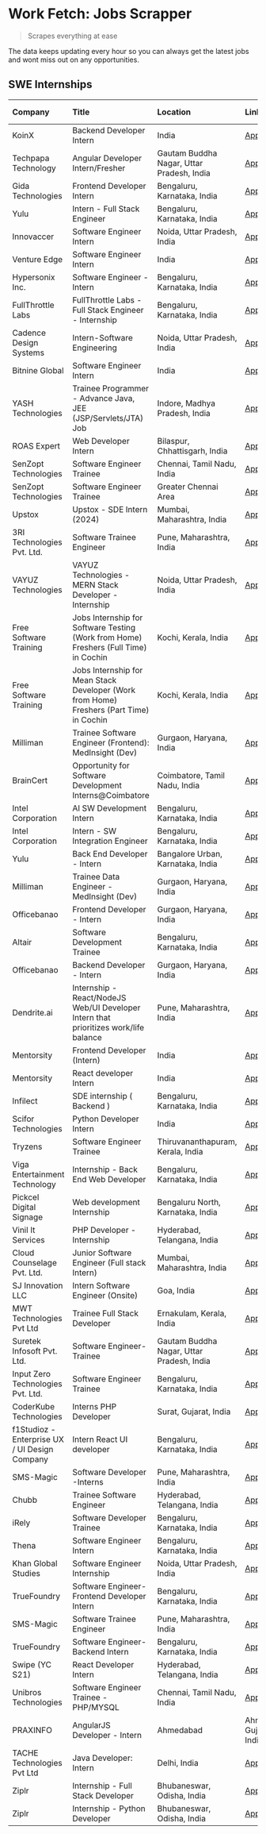 # Work Fetch: Jobs Scrapper
> Scrapes everything at ease

The data keeps updating every hour so you can always get the latest jobs and wont miss out on any opportunities.

## SWE Internships
<!--START_SECTION:workfetch-->
| Company                                       | Title                                                                                    | Location                                  | Link                                                                                                                                                                                                                                                                                                               | Date Posted   |
|:----------------------------------------------|:-----------------------------------------------------------------------------------------|:------------------------------------------|:-------------------------------------------------------------------------------------------------------------------------------------------------------------------------------------------------------------------------------------------------------------------------------------------------------------------|:--------------|
| KoinX                                         | Backend Developer Intern                                                                 | India                                     | [Apply](https://in.linkedin.com/jobs/view/backend-developer-intern-at-koinx-3830949245?refId=%2B4vNnfFJYubC8Xea7kLGaw%3D%3D&trackingId=flay38vdyb0E1EcwNOMusA%3D%3D&position=23&pageNum=1&trk=public_jobs_jserp-result_search-card)                                                                                | 2024-02-20    |
| Techpapa Technology                           | Angular Developer Intern/Fresher                                                         | Gautam Buddha Nagar, Uttar Pradesh, India | [Apply](https://in.linkedin.com/jobs/view/angular-developer-intern-fresher-at-techpapa-technology-3834305862?refId=GZR1EQC9PzKlcnNoxS91pw%3D%3D&trackingId=QgBB8lAbA7ZfMEuYtJ0tEw%3D%3D&position=2&pageNum=2&trk=public_jobs_jserp-result_search-card)                                                             | 2024-02-20    |
| Gida Technologies                             | Frontend Developer Intern                                                                | Bengaluru, Karnataka, India               | [Apply](https://in.linkedin.com/jobs/view/frontend-developer-intern-at-gida-technologies-3830949607?refId=GZR1EQC9PzKlcnNoxS91pw%3D%3D&trackingId=%2B6g7ySd7Ms4RQDLoCdkZuA%3D%3D&position=15&pageNum=2&trk=public_jobs_jserp-result_search-card)                                                                   | 2024-02-20    |
| Yulu                                          | Intern - Full Stack Engineer                                                             | Bengaluru, Karnataka, India               | [Apply](https://in.linkedin.com/jobs/view/intern-full-stack-engineer-at-yulu-3834466595?refId=%2B4vNnfFJYubC8Xea7kLGaw%3D%3D&trackingId=4Oac2exvePREhzn2t5qwbg%3D%3D&position=12&pageNum=1&trk=public_jobs_jserp-result_search-card)                                                                               | 2024-02-19    |
| Innovaccer                                    | Software Engineer Intern                                                                 | Noida, Uttar Pradesh, India               | [Apply](https://in.linkedin.com/jobs/view/software-engineer-intern-at-innovaccer-3830378068?refId=GZR1EQC9PzKlcnNoxS91pw%3D%3D&trackingId=Zd1HSSW0Kolh%2BZ5Wm7BJdw%3D%3D&position=1&pageNum=2&trk=public_jobs_jserp-result_search-card)                                                                            | 2024-02-19    |
| Venture Edge                                  | Software Engineer Intern                                                                 | India                                     | [Apply](https://in.linkedin.com/jobs/view/software-engineer-intern-at-venture-edge-3830331781?refId=GZR1EQC9PzKlcnNoxS91pw%3D%3D&trackingId=hPStYSCicMMlFnMoctScGQ%3D%3D&position=11&pageNum=2&trk=public_jobs_jserp-result_search-card)                                                                           | 2024-02-19    |
| Hypersonix Inc.                               | Software Engineer - Intern                                                               | Bengaluru, Karnataka, India               | [Apply](https://in.linkedin.com/jobs/view/software-engineer-intern-at-hypersonix-inc-3833055982?refId=8LJGu3MeMC10kUZawm5DWw%3D%3D&trackingId=TU6mvB%2BYEuYvv%2F4YK0lPLw%3D%3D&position=4&pageNum=0&trk=public_jobs_jserp-result_search-card)                                                                      | 2024-02-18    |
| FullThrottle Labs                             | FullThrottle Labs - Full Stack Engineer - Internship                                     | Bengaluru, Karnataka, India               | [Apply](https://in.linkedin.com/jobs/view/fullthrottle-labs-full-stack-engineer-internship-at-fullthrottle-labs-3829636016?refId=%2B4vNnfFJYubC8Xea7kLGaw%3D%3D&trackingId=D2Urgi4opMBVEXa0r0AmVg%3D%3D&position=22&pageNum=1&trk=public_jobs_jserp-result_search-card)                                            | 2024-02-17    |
| Cadence Design Systems                        | Intern-Software Engineering                                                              | Noida, Uttar Pradesh, India               | [Apply](https://in.linkedin.com/jobs/view/intern-software-engineering-at-cadence-design-systems-3794689056?refId=GZR1EQC9PzKlcnNoxS91pw%3D%3D&trackingId=DZuY3pFZJdjQ1RCAR1OS4Q%3D%3D&position=14&pageNum=2&trk=public_jobs_jserp-result_search-card)                                                              | 2024-02-17    |
| Bitnine Global                                | Software Engineer Intern                                                                 | India                                     | [Apply](https://in.linkedin.com/jobs/view/software-engineer-intern-at-bitnine-global-3828521409?refId=8LJGu3MeMC10kUZawm5DWw%3D%3D&trackingId=d9wD7yl5d5bjhbaspndP9g%3D%3D&position=3&pageNum=0&trk=public_jobs_jserp-result_search-card)                                                                          | 2024-02-16    |
| YASH Technologies                             | Trainee Programmer - Advance Java, JEE (JSP/Servlets/JTA) Job                            | Indore, Madhya Pradesh, India             | [Apply](https://in.linkedin.com/jobs/view/trainee-programmer-advance-java-jee-jsp-servlets-jta-job-at-yash-technologies-3811759183?refId=%2B4vNnfFJYubC8Xea7kLGaw%3D%3D&trackingId=0oeXE6v%2FgxUbyEm4MyLhow%3D%3D&position=18&pageNum=1&trk=public_jobs_jserp-result_search-card)                                  | 2024-02-13    |
| ROAS Expert                                   | Web Developer Intern                                                                     | Bilaspur, Chhattisgarh, India             | [Apply](https://in.linkedin.com/jobs/view/web-developer-intern-at-roas-expert-3828189292?refId=8LJGu3MeMC10kUZawm5DWw%3D%3D&trackingId=EhwPajzDL3dEs0HbW4Sejw%3D%3D&position=7&pageNum=0&trk=public_jobs_jserp-result_search-card)                                                                                 | 2024-02-12    |
| SenZopt Technologies                          | Software Engineer Trainee                                                                | Chennai, Tamil Nadu, India                | [Apply](https://in.linkedin.com/jobs/view/software-engineer-trainee-at-senzopt-technologies-3827686880?refId=8LJGu3MeMC10kUZawm5DWw%3D%3D&trackingId=aiXCEoKZwXtq%2BGd4IBY2BA%3D%3D&position=10&pageNum=0&trk=public_jobs_jserp-result_search-card)                                                                | 2024-02-12    |
| SenZopt Technologies                          | Software Engineer Trainee                                                                | Greater Chennai Area                      | [Apply](https://in.linkedin.com/jobs/view/software-engineer-trainee-at-senzopt-technologies-3827688781?refId=8LJGu3MeMC10kUZawm5DWw%3D%3D&trackingId=J7ZJPO3xIEYlNq%2BpJYePZQ%3D%3D&position=11&pageNum=0&trk=public_jobs_jserp-result_search-card)                                                                | 2024-02-12    |
| Upstox                                        | Upstox - SDE Intern (2024)                                                               | Mumbai, Maharashtra, India                | [Apply](https://in.linkedin.com/jobs/view/upstox-sde-intern-2024-at-upstox-3826556183?refId=8LJGu3MeMC10kUZawm5DWw%3D%3D&trackingId=xyBTfivzHSXDQlbMrJk2LA%3D%3D&position=22&pageNum=0&trk=public_jobs_jserp-result_search-card)                                                                                   | 2024-02-10    |
| 3RI Technologies Pvt. Ltd.                    | Software Trainee Engineer                                                                | Pune, Maharashtra, India                  | [Apply](https://in.linkedin.com/jobs/view/software-trainee-engineer-at-3ri-technologies-pvt-ltd-3826557054?refId=%2B4vNnfFJYubC8Xea7kLGaw%3D%3D&trackingId=BTtXWFjT3EDFTguN7axipA%3D%3D&position=10&pageNum=1&trk=public_jobs_jserp-result_search-card)                                                            | 2024-02-10    |
| VAYUZ Technologies                            | VAYUZ Technologies - MERN Stack Developer - Internship                                   | Noida, Uttar Pradesh, India               | [Apply](https://in.linkedin.com/jobs/view/vayuz-technologies-mern-stack-developer-internship-at-vayuz-technologies-3822619356?refId=%2B4vNnfFJYubC8Xea7kLGaw%3D%3D&trackingId=S3toGNlA5h%2BRfcMxBH0Dvg%3D%3D&position=16&pageNum=1&trk=public_jobs_jserp-result_search-card)                                       | 2024-02-10    |
| Free Software Training                        | Jobs Internship for Software Testing (Work from Home) Freshers (Full Time) in Cochin     | Kochi, Kerala, India                      | [Apply](https://in.linkedin.com/jobs/view/jobs-internship-for-software-testing-work-from-home-freshers-full-time-in-cochin-at-free-software-training-3826557030?refId=GZR1EQC9PzKlcnNoxS91pw%3D%3D&trackingId=t7YHfRHfjXgi%2FsW8AwBuXA%3D%3D&position=20&pageNum=2&trk=public_jobs_jserp-result_search-card)       | 2024-02-10    |
| Free Software Training                        | Jobs Internship for Mean Stack Developer (Work from Home) Freshers (Part Time) in Cochin | Kochi, Kerala, India                      | [Apply](https://in.linkedin.com/jobs/view/jobs-internship-for-mean-stack-developer-work-from-home-freshers-part-time-in-cochin-at-free-software-training-3826556130?refId=GZR1EQC9PzKlcnNoxS91pw%3D%3D&trackingId=VE7vlS1%2BOv45%2Behm8OhvVA%3D%3D&position=21&pageNum=2&trk=public_jobs_jserp-result_search-card) | 2024-02-10    |
| Milliman                                      | Trainee Software Engineer (Frontend): MedInsight (Dev)                                   | Gurgaon, Haryana, India                   | [Apply](https://in.linkedin.com/jobs/view/trainee-software-engineer-frontend-medinsight-dev-at-milliman-3792874280?refId=8LJGu3MeMC10kUZawm5DWw%3D%3D&trackingId=4TvPWZ3lva74Ab6gevFs5w%3D%3D&position=6&pageNum=0&trk=public_jobs_jserp-result_search-card)                                                       | 2024-02-09    |
| BrainCert                                     | Opportunity for Software Development Interns@Coimbatore                                  | Coimbatore, Tamil Nadu, India             | [Apply](https://in.linkedin.com/jobs/view/opportunity-for-software-development-interns%40coimbatore-at-braincert-3826095058?refId=GZR1EQC9PzKlcnNoxS91pw%3D%3D&trackingId=8EC5YBAjaJMSB2rXfgir3Q%3D%3D&position=10&pageNum=2&trk=public_jobs_jserp-result_search-card)                                             | 2024-02-09    |
| Intel Corporation                             | AI SW Development Intern                                                                 | Bengaluru, Karnataka, India               | [Apply](https://in.linkedin.com/jobs/view/ai-sw-development-intern-at-intel-corporation-3826089065?refId=GZR1EQC9PzKlcnNoxS91pw%3D%3D&trackingId=bIT2P3AVSmKKDkL%2BraE%2BgA%3D%3D&position=17&pageNum=2&trk=public_jobs_jserp-result_search-card)                                                                  | 2024-02-09    |
| Intel Corporation                             | Intern - SW Integration Engineer                                                         | Bengaluru, Karnataka, India               | [Apply](https://in.linkedin.com/jobs/view/intern-sw-integration-engineer-at-intel-corporation-3825002246?refId=GZR1EQC9PzKlcnNoxS91pw%3D%3D&trackingId=K%2F8dnH%2BSa%2BAOwwmG8FvR3A%3D%3D&position=24&pageNum=2&trk=public_jobs_jserp-result_search-card)                                                          | 2024-02-08    |
| Yulu                                          | Back End Developer - Intern                                                              | Bangalore Urban, Karnataka, India         | [Apply](https://in.linkedin.com/jobs/view/back-end-developer-intern-at-yulu-3821682220?refId=8LJGu3MeMC10kUZawm5DWw%3D%3D&trackingId=SGgHG9Mhw4DcK8P4WPQENQ%3D%3D&position=16&pageNum=0&trk=public_jobs_jserp-result_search-card)                                                                                  | 2024-02-04    |
| Milliman                                      | Trainee Data Engineer - MedInsight (Dev)                                                 | Gurgaon, Haryana, India                   | [Apply](https://in.linkedin.com/jobs/view/trainee-data-engineer-medinsight-dev-at-milliman-3789275187?refId=GZR1EQC9PzKlcnNoxS91pw%3D%3D&trackingId=45GK6xiRJg7MuBJ%2F2pe25Q%3D%3D&position=7&pageNum=2&trk=public_jobs_jserp-result_search-card)                                                                  | 2024-02-01    |
| Officebanao                                   | Frontend Developer - Intern                                                              | Gurgaon, Haryana, India                   | [Apply](https://in.linkedin.com/jobs/view/frontend-developer-intern-at-officebanao-3822614063?refId=8LJGu3MeMC10kUZawm5DWw%3D%3D&trackingId=T0Whw47pjremCA2JOXHbOQ%3D%3D&position=9&pageNum=0&trk=public_jobs_jserp-result_search-card)                                                                            | 2024-01-31    |
| Altair                                        | Software Development Trainee                                                             | Bengaluru, Karnataka, India               | [Apply](https://in.linkedin.com/jobs/view/software-development-trainee-at-altair-3817606202?refId=8LJGu3MeMC10kUZawm5DWw%3D%3D&trackingId=F3NTNPnbixCRRjUEttZdyA%3D%3D&position=14&pageNum=0&trk=public_jobs_jserp-result_search-card)                                                                             | 2024-01-31    |
| Officebanao                                   | Backend Developer - Intern                                                               | Gurgaon, Haryana, India                   | [Apply](https://in.linkedin.com/jobs/view/backend-developer-intern-at-officebanao-3814263731?refId=8LJGu3MeMC10kUZawm5DWw%3D%3D&trackingId=3JC3f%2FwQkvGIfDU7Lc14Sg%3D%3D&position=25&pageNum=0&trk=public_jobs_jserp-result_search-card)                                                                          | 2024-01-31    |
| Dendrite.ai                                   | Internship - React/NodeJS Web/UI Developer Intern that prioritizes work/life balance     | Pune, Maharashtra, India                  | [Apply](https://in.linkedin.com/jobs/view/internship-react-nodejs-web-ui-developer-intern-that-prioritizes-work-life-balance-at-dendrite-ai-3818948068?refId=%2B4vNnfFJYubC8Xea7kLGaw%3D%3D&trackingId=KLENtKkq0WeqlkfqigQ32g%3D%3D&position=6&pageNum=1&trk=public_jobs_jserp-result_search-card)                 | 2024-01-31    |
| Mentorsity                                    | Frontend Developer (Intern)                                                              | India                                     | [Apply](https://in.linkedin.com/jobs/view/frontend-developer-intern-at-mentorsity-3820303627?refId=%2B4vNnfFJYubC8Xea7kLGaw%3D%3D&trackingId=aKybHLboYc1bLNrFIAieIg%3D%3D&position=8&pageNum=1&trk=public_jobs_jserp-result_search-card)                                                                           | 2024-01-31    |
| Mentorsity                                    | React developer Intern                                                                   | India                                     | [Apply](https://in.linkedin.com/jobs/view/react-developer-intern-at-mentorsity-3820308129?refId=GZR1EQC9PzKlcnNoxS91pw%3D%3D&trackingId=AtXAwUggRDtMKe702M%2FtzA%3D%3D&position=4&pageNum=2&trk=public_jobs_jserp-result_search-card)                                                                              | 2024-01-31    |
| Infilect                                      | SDE internship ( Backend )                                                               | Bengaluru, Karnataka, India               | [Apply](https://in.linkedin.com/jobs/view/sde-internship-backend-at-infilect-3815120558?refId=%2B4vNnfFJYubC8Xea7kLGaw%3D%3D&trackingId=weG5%2Bl%2FfzAVaqWV2RFDwDQ%3D%3D&position=2&pageNum=1&trk=public_jobs_jserp-result_search-card)                                                                            | 2024-01-25    |
| Scifor Technologies                           | Python Developer Intern                                                                  | India                                     | [Apply](https://in.linkedin.com/jobs/view/python-developer-intern-at-scifor-technologies-3811416373?refId=%2B4vNnfFJYubC8Xea7kLGaw%3D%3D&trackingId=QRxdXA2EwvsWol5Ur%2FaU5w%3D%3D&position=17&pageNum=1&trk=public_jobs_jserp-result_search-card)                                                                 | 2024-01-22    |
| Tryzens                                       | Software Engineer Trainee                                                                | Thiruvananthapuram, Kerala, India         | [Apply](https://in.linkedin.com/jobs/view/software-engineer-trainee-at-tryzens-3809363491?refId=8LJGu3MeMC10kUZawm5DWw%3D%3D&trackingId=ePS8T79420gTZtjzjSNLcQ%3D%3D&position=18&pageNum=0&trk=public_jobs_jserp-result_search-card)                                                                               | 2024-01-18    |
| Viga Entertainment Technology                 | Internship - Back End Web Developer                                                      | Bengaluru, Karnataka, India               | [Apply](https://in.linkedin.com/jobs/view/internship-back-end-web-developer-at-viga-entertainment-technology-3817712040?refId=GZR1EQC9PzKlcnNoxS91pw%3D%3D&trackingId=cUc96yQJeRQE5LvMTcwH9A%3D%3D&position=13&pageNum=2&trk=public_jobs_jserp-result_search-card)                                                 | 2024-01-17    |
| Pickcel Digital Signage                       | Web development Internship                                                               | Bengaluru North, Karnataka, India         | [Apply](https://in.linkedin.com/jobs/view/web-development-internship-at-pickcel-digital-signage-3826062393?refId=GZR1EQC9PzKlcnNoxS91pw%3D%3D&trackingId=8eiyH7xbfWJjPg3Rxivyyg%3D%3D&position=3&pageNum=2&trk=public_jobs_jserp-result_search-card)                                                               | 2024-01-15    |
| Vinil It Services                             | PHP Developer - Internship                                                               | Hyderabad, Telangana, India               | [Apply](https://in.linkedin.com/jobs/view/php-developer-internship-at-vinil-it-services-3802010061?refId=GZR1EQC9PzKlcnNoxS91pw%3D%3D&trackingId=YqZI3PHrEu2m4o728%2FGTnw%3D%3D&position=9&pageNum=2&trk=public_jobs_jserp-result_search-card)                                                                     | 2024-01-14    |
| Cloud Counselage Pvt. Ltd.                    | Junior Software Engineer (Full stack Intern)                                             | Mumbai, Maharashtra, India                | [Apply](https://in.linkedin.com/jobs/view/junior-software-engineer-full-stack-intern-at-cloud-counselage-pvt-ltd-3803132814?refId=8LJGu3MeMC10kUZawm5DWw%3D%3D&trackingId=ZWU6zPIvP6Wr3ZmQccaF5w%3D%3D&position=24&pageNum=0&trk=public_jobs_jserp-result_search-card)                                             | 2024-01-11    |
| SJ Innovation LLC                             | Intern Software Engineer (Onsite)                                                        | Goa, India                                | [Apply](https://in.linkedin.com/jobs/view/intern-software-engineer-onsite-at-sj-innovation-llc-3799959011?refId=%2B4vNnfFJYubC8Xea7kLGaw%3D%3D&trackingId=R0b2glnoO153CSW4N76U9Q%3D%3D&position=11&pageNum=1&trk=public_jobs_jserp-result_search-card)                                                             | 2024-01-11    |
| MWT Technologies Pvt Ltd                      | Trainee Full Stack Developer                                                             | Ernakulam, Kerala, India                  | [Apply](https://in.linkedin.com/jobs/view/trainee-full-stack-developer-at-mwt-technologies-pvt-ltd-3800921715?refId=8LJGu3MeMC10kUZawm5DWw%3D%3D&trackingId=oSPQXfP22GwdCxfr6brcTA%3D%3D&position=5&pageNum=0&trk=public_jobs_jserp-result_search-card)                                                            | 2024-01-09    |
| Suretek Infosoft Pvt. Ltd.                    | Software Engineer-Trainee                                                                | Gautam Buddha Nagar, Uttar Pradesh, India | [Apply](https://in.linkedin.com/jobs/view/software-engineer-trainee-at-suretek-infosoft-pvt-ltd-3800934643?refId=8LJGu3MeMC10kUZawm5DWw%3D%3D&trackingId=KKDNWUC32ezRc%2FOPMAumEA%3D%3D&position=21&pageNum=0&trk=public_jobs_jserp-result_search-card)                                                            | 2024-01-09    |
| Input Zero Technologies Pvt. Ltd.             | Software Engineer Trainee                                                                | Bengaluru, Karnataka, India               | [Apply](https://in.linkedin.com/jobs/view/software-engineer-trainee-at-input-zero-technologies-pvt-ltd-3800927643?refId=%2B4vNnfFJYubC8Xea7kLGaw%3D%3D&trackingId=2hH6bmHQTt9hcttuFjlQaA%3D%3D&position=4&pageNum=1&trk=public_jobs_jserp-result_search-card)                                                      | 2024-01-09    |
| CoderKube Technologies                        | Interns PHP Developer                                                                    | Surat, Gujarat, India                     | [Apply](https://in.linkedin.com/jobs/view/interns-php-developer-at-coderkube-technologies-3800923432?refId=%2B4vNnfFJYubC8Xea7kLGaw%3D%3D&trackingId=ClUQwQH6xkFpSLAFUScVXw%3D%3D&position=21&pageNum=1&trk=public_jobs_jserp-result_search-card)                                                                  | 2024-01-09    |
| f1Studioz - Enterprise UX / UI Design Company | Intern React UI developer                                                                | Bengaluru, Karnataka, India               | [Apply](https://in.linkedin.com/jobs/view/intern-react-ui-developer-at-f1studioz-enterprise-ux-ui-design-company-3796354738?refId=8LJGu3MeMC10kUZawm5DWw%3D%3D&trackingId=uFDAxGSJe2NiwkHIRovNzQ%3D%3D&position=8&pageNum=0&trk=public_jobs_jserp-result_search-card)                                              | 2024-01-08    |
| SMS-Magic                                     | Software Developer -Interns                                                              | Pune, Maharashtra, India                  | [Apply](https://in.linkedin.com/jobs/view/software-developer-interns-at-sms-magic-3799485343?refId=%2B4vNnfFJYubC8Xea7kLGaw%3D%3D&trackingId=iVB4b1FwimoK4R4TQRIY3Q%3D%3D&position=7&pageNum=1&trk=public_jobs_jserp-result_search-card)                                                                           | 2024-01-05    |
| Chubb                                         | Trainee Software Engineer                                                                | Hyderabad, Telangana, India               | [Apply](https://in.linkedin.com/jobs/view/trainee-software-engineer-at-chubb-3811550279?refId=%2B4vNnfFJYubC8Xea7kLGaw%3D%3D&trackingId=uEtVlSwzHDsKv%2FyKaINyLA%3D%3D&position=24&pageNum=1&trk=public_jobs_jserp-result_search-card)                                                                             | 2023-12-28    |
| iRely                                         | Software Developer Trainee                                                               | Bengaluru, Karnataka, India               | [Apply](https://in.linkedin.com/jobs/view/software-developer-trainee-at-irely-3801577534?refId=8LJGu3MeMC10kUZawm5DWw%3D%3D&trackingId=oZBsQ0bnaSuZjm56zQYVyQ%3D%3D&position=13&pageNum=0&trk=public_jobs_jserp-result_search-card)                                                                                | 2023-12-22    |
| Thena                                         | Software Engineer Intern                                                                 | Bengaluru, Karnataka, India               | [Apply](https://in.linkedin.com/jobs/view/software-engineer-intern-at-thena-3778731751?refId=8LJGu3MeMC10kUZawm5DWw%3D%3D&trackingId=u7cDxoyX7VoHIjWHhZ2vxQ%3D%3D&position=19&pageNum=0&trk=public_jobs_jserp-result_search-card)                                                                                  | 2023-12-05    |
| Khan Global Studies                           | Software Engineer Internship                                                             | Noida, Uttar Pradesh, India               | [Apply](https://in.linkedin.com/jobs/view/software-engineer-internship-at-khan-global-studies-3766942197?refId=%2B4vNnfFJYubC8Xea7kLGaw%3D%3D&trackingId=Gf8xIowvAhaPF9A5RJtoVg%3D%3D&position=20&pageNum=1&trk=public_jobs_jserp-result_search-card)                                                              | 2023-11-27    |
| TrueFoundry                                   | Software Engineer- Frontend Developer Intern                                             | Bengaluru, Karnataka, India               | [Apply](https://in.linkedin.com/jobs/view/software-engineer-frontend-developer-intern-at-truefoundry-3790095058?refId=8LJGu3MeMC10kUZawm5DWw%3D%3D&trackingId=sFsDti9J%2FeOWwdsXU7%2FnMQ%3D%3D&position=17&pageNum=0&trk=public_jobs_jserp-result_search-card)                                                     | 2023-11-24    |
| SMS-Magic                                     | Software Trainee Engineer                                                                | Pune, Maharashtra, India                  | [Apply](https://in.linkedin.com/jobs/view/software-trainee-engineer-at-sms-magic-3761409781?refId=%2B4vNnfFJYubC8Xea7kLGaw%3D%3D&trackingId=zUEdspYKAopMz93TNeL9HQ%3D%3D&position=3&pageNum=1&trk=public_jobs_jserp-result_search-card)                                                                            | 2023-11-16    |
| TrueFoundry                                   | Software Engineer-Backend Intern                                                         | Bengaluru, Karnataka, India               | [Apply](https://in.linkedin.com/jobs/view/software-engineer-backend-intern-at-truefoundry-3779508170?refId=%2B4vNnfFJYubC8Xea7kLGaw%3D%3D&trackingId=%2F8XmJ%2BNMQP0b120yDRFozg%3D%3D&position=5&pageNum=1&trk=public_jobs_jserp-result_search-card)                                                               | 2023-11-10    |
| Swipe (YC S21)                                | React Developer Intern                                                                   | Hyderabad, Telangana, India               | [Apply](https://in.linkedin.com/jobs/view/react-developer-intern-at-swipe-yc-s21-3737600089?refId=8LJGu3MeMC10kUZawm5DWw%3D%3D&trackingId=LjOdCBqdzk5Zg61B%2F1CBmQ%3D%3D&position=20&pageNum=0&trk=public_jobs_jserp-result_search-card)                                                                           | 2023-10-13    |
| Unibros Technologies                          | Software Engineer Trainee - PHP/MYSQL                                                    | Chennai, Tamil Nadu, India                | [Apply](https://in.linkedin.com/jobs/view/software-engineer-trainee-php-mysql-at-unibros-technologies-3656599241?refId=%2B4vNnfFJYubC8Xea7kLGaw%3D%3D&trackingId=EtR%2FW0WKAH%2FP7Lu9dsrWiQ%3D%3D&position=9&pageNum=1&trk=public_jobs_jserp-result_search-card)                                                   | 2023-06-12    |
| PRAXINFO                                      | AngularJS Developer - Intern | Ahmedabad                                                 | Ahmedabad, Gujarat, India                 | [Apply](https://in.linkedin.com/jobs/view/angularjs-developer-intern-ahmedabad-at-praxinfo-3656594961?refId=GZR1EQC9PzKlcnNoxS91pw%3D%3D&trackingId=Jl0nGZu0SzrMMxQwiICAmg%3D%3D&position=25&pageNum=2&trk=public_jobs_jserp-result_search-card)                                                                   | 2023-06-12    |
| TACHE Technologies Pvt Ltd                    | Java Developer: Intern                                                                   | Delhi, India                              | [Apply](https://in.linkedin.com/jobs/view/java-developer-intern-at-tache-technologies-pvt-ltd-3627622735?refId=GZR1EQC9PzKlcnNoxS91pw%3D%3D&trackingId=J0bG2nUCcVaMaarLImnK1g%3D%3D&position=16&pageNum=2&trk=public_jobs_jserp-result_search-card)                                                                | 2023-06-06    |
| Ziplr                                         | Internship - Full Stack Developer                                                        | Bhubaneswar, Odisha, India                | [Apply](https://in.linkedin.com/jobs/view/internship-full-stack-developer-at-ziplr-3645675705?refId=%2B4vNnfFJYubC8Xea7kLGaw%3D%3D&trackingId=Tg5p74dejf2cnQkXXyjlVA%3D%3D&position=15&pageNum=1&trk=public_jobs_jserp-result_search-card)                                                                         | 2023-06-02    |
| Ziplr                                         | Internship - Python Developer                                                            | Bhubaneswar, Odisha, India                | [Apply](https://in.linkedin.com/jobs/view/internship-python-developer-at-ziplr-3645677592?refId=%2B4vNnfFJYubC8Xea7kLGaw%3D%3D&trackingId=3lShQFr7MWh7BU3ZHeJ3hg%3D%3D&position=19&pageNum=1&trk=public_jobs_jserp-result_search-card)                                                                             | 2023-06-02    |
<!--END_SECTION:workfetch-->
